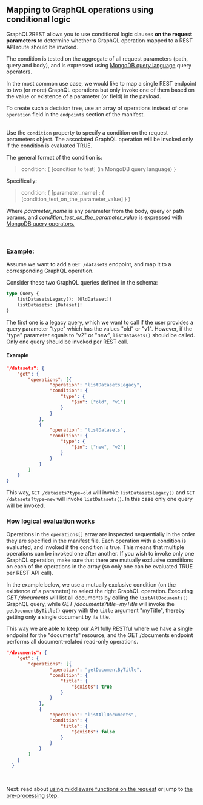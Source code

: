 ## Mapping to GraphQL operations using conditional logic

GraphQL2REST allows you to use conditional logic clauses **on the request parameters** to determine whether a GraphQL operation mapped to a REST API route should be invoked. 

The condition is tested on the aggregate of all request parameters (path, query and body), and is expressed using [MongoDB query language](https://docs.mongodb.com/manual/reference/operator/query/) query operators. 

In the most common use case, we would like to map a single REST endpoint to two (or more) GraphQL operations but only invoke one of them based on the value or existence of a parameter (or field) in the payload. 

To create such a decision tree, use an array of operations instead of one `operation` field in the `endpoints` section of the manifest.  
<br>


Use the `condition` property to specify a condition on the request parameters object. The associated GraphQL operation will be invoked only if the condition is evaluated TRUE. 

The general format of the condition is:
>condition: { 
        [condition to test]    (in MongoDB query language)
} 

Specifically: 
>condition: {
    [parameter_name] : { 
         [condition_test_on_the_parameter_value]
}
}

Where *parameter_name* is any parameter from the body, query or path params, and *condition_test_on_the_parameter_value* is expressed with  [MongoDB query operators.](https://docs.mongodb.com/manual/reference/operator/query/)

<br>

### Example: 

Assume we want to add a `GET /datasets` endpoint, and map it to a corresponding GraphQL operation. 

Consider these two GraphQL queries defined in the schema:
```graphql
type Query {
	listDatasetsLegacy(): [OldDataset]!
	listDatasets: [Dataset]!
}
```
The first one is a legacy query, which we want to call if the user provides a query parameter "type" which has the values "old" or "v1". However, if the "type" parameter equals to "v2" or "new", `listDatasets()` should be called. Only one query should be invoked per REST call.


#### Example 
```json
"/datasets": {
	"get": {
		"operations": [{
				"operation": "listDatasetsLegacy",
				"condition": {
					"type": {
						"$in": ["old", "v1"]
					}
				}
			},
			{
				"operation": "listDatasets",
				"condition": {
					"type": {
						"$in": ["new", "v2"]
					}
				}
			}
		]
	}
}
```
This way, `GET /datasets?type=old` will invoke `listDatasetsLegacy()` and `GET /datasets?type=new` will invoke `listDatasets()`. In this case only one query will be invoked.

### How logical evaluation works 
Operations in the `operations[]` array are inspected sequentially in the order they are specified in the manifest file. Each operation with a condition is evaluated, and invoked if the condition is true. This means that multiple operations can be invoked one after another. If you wish to invoke only one GraphQL operation, make sure that there are mutually exclusive conditions on each of the operations in the array (so only one can be evaluated TRUE per REST API call). 

In the example below, we use a mutually exclusive condition (on the existence of a parameter) to select the right GraphQL operation. Executing *GET /documents* will list all documents by calling the `listAllDocuments()` GraphQL query, while  *GET /documents?title=myTitle* will invoke the `getDocumentByTitle()` query with the `title` argument "myTitle", thereby getting only a single document by its title. 

This way we are able to keep our API fully RESTful where we have a single endpoint for the "documents" resource, and the GET /documents endpoint performs all document-related read-only operations. 

```json
"/documents": {
  	"get": {
  		"operations": [{         
  				"operation": "getDocumentByTitle", 
  				"condition": {  
  					"title": {
  						"$exists": true
  					}
  				}
  			},
  			{
  				"operation": "listAllDocuments",
  				"condition": {
  					"title": {
  						"$exists": false
  					}
  				}
  			}
  		]
  	}
  }
```

<br>

Next: read about [using middleware functions on the request](Middleware%20functions.md) or jump to [the pre-processing step](Pre-processing%20step.md).
